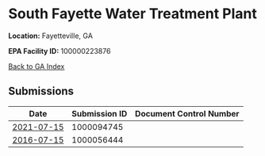 # South Fayette Water Treatment Plant

**Location:** Fayetteville, GA

**EPA Facility ID:** 100000223876

[Back to GA Index](../../index.md)

## Submissions

| Date | Submission ID | Document Control Number |
|------|--------------|-------------------------|
| [2021-07-15](submissions/1000094745.md) | 1000094745 |  |
| [2016-07-15](submissions/1000056444.md) | 1000056444 |  |
